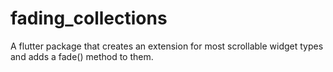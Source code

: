 # fading_collections

A flutter package that creates an extension for most scrollable widget types and adds a fade() method to them.
